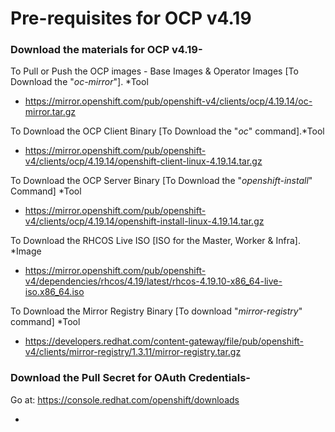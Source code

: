 # Pre-requisites for OCP v4.19
### Download the materials for OCP v4.19-

  To Pull or Push the OCP images - Base Images & Operator Images [To Download the "*oc-mirror*"]. *Tool

- https://mirror.openshift.com/pub/openshift-v4/clients/ocp/4.19.14/oc-mirror.tar.gz
 

 To Download the OCP Client Binary [To Download the "*oc*" command].*Tool

- https://mirror.openshift.com/pub/openshift-v4/clients/ocp/4.19.14/openshift-client-linux-4.19.14.tar.gz


 To Download the OCP Server Binary [To Download the "*openshift-install*" Command] *Tool
 
- https://mirror.openshift.com/pub/openshift-v4/clients/ocp/4.19.14/openshift-install-linux-4.19.14.tar.gz


 To Download the RHCOS Live ISO [ISO for the Master, Worker & Infra]. *Image

- https://mirror.openshift.com/pub/openshift-v4/dependencies/rhcos/4.19/latest/rhcos-4.19.10-x86_64-live-iso.x86_64.iso

 
 To Download the Mirror Registry Binary [To download "*mirror-registry*" command] *Tool

- https://developers.redhat.com/content-gateway/file/pub/openshift-v4/clients/mirror-registry/1.3.11/mirror-registry.tar.gz



### Download the Pull Secret for OAuth Credentials-

Go at: https://console.redhat.com/openshift/downloads


- 